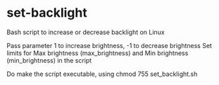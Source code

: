 set-backlight
=============

Bash script to increase or decrease backlight on Linux

Pass parameter 1 to increase brightness, -1 to decrease brightness
Set limits for Max brightness (max_brightness) and Min brightness (min_brightness) in the script

Do make the script executable, using chmod 755 set_backlight.sh
